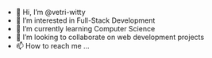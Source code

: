 - 👋 Hi, I’m @vetri-witty
- 👀 I’m interested in Full-Stack Development
- 🌱 I’m currently learning Computer Science
- 💞️ I’m looking to collaborate on web development projects
- 📫 How to reach me ...

<!---
vetri-witty/vetri-witty is a ✨ special ✨ repository because its `README.md` (this file) appears on your GitHub profile.
You can click the Preview link to take a look at your changes.
--->
